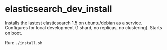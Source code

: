 # elasticsearch_dev_install
Installs the lastest elasticsearch 1.5 on ubuntu/debian as a service. Configures for local development (1 shard, no replicas, no clustering). Starts on boot.

Run: `./install.sh`

